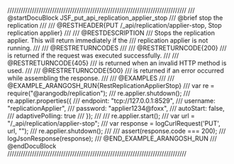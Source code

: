 ////////////////////////////////////////////////////////////////////////////////
/// @startDocuBlock JSF_put_api_replication_applier_stop
/// @brief stop the replication
///
/// @RESTHEADER{PUT /_api/replication/applier-stop, Stop replication applier}
///
/// @RESTDESCRIPTION
/// Stops the replication applier. This will return immediately if the
/// replication applier is not running.
///
/// @RESTRETURNCODES
///
/// @RESTRETURNCODE{200}
/// is returned if the request was executed successfully.
///
/// @RESTRETURNCODE{405}
/// is returned when an invalid HTTP method is used.
///
/// @RESTRETURNCODE{500}
/// is returned if an error occurred while assembling the response.
///
/// @EXAMPLES
///
/// @EXAMPLE_ARANGOSH_RUN{RestReplicationApplierStop}
///     var re = require("@arangodb/replication");
///     re.applier.shutdown();
///     re.applier.properties({
///       endpoint: "tcp://127.0.0.1:8529",
///       username: "replicationApplier",
///       password: "applier1234@foxx",
///       autoStart: false,
///       adaptivePolling: true
///     });
///
///     re.applier.start();
///     var url = "/_api/replication/applier-stop";
///     var response = logCurlRequest('PUT', url, "");
///     re.applier.shutdown();
///
///     assert(response.code === 200);
///     logJsonResponse(response);
/// @END_EXAMPLE_ARANGOSH_RUN
/// @endDocuBlock
////////////////////////////////////////////////////////////////////////////////